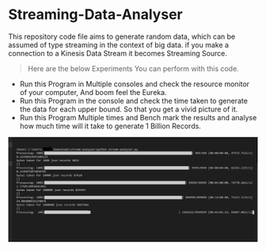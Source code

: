 # Streaming-Data-Analyser
This repository code file aims to generate random data, which can be assumed of type streaming in the context of big data. 
if you make a connection to a Kinesis Data Stream it becomes Streaming Source.

> Here are the below Experiments You can perform with this code. 

- Run this Program in Multiple consoles and check the resource monitor of your computer, And boom feel the Eureka.
- Run this Program in the console and check the time taken to generate the data for each upper bound. So that you get a vivid picture of it.
- Run this Program Multiple times and Bench mark the results and analyse how much time will it take to generate 1 Billion Records.

 ![Screenshot](process.png)



